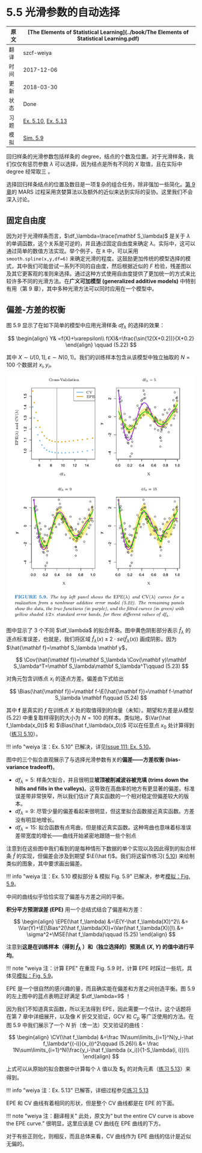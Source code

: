 # 5.5 光滑参数的自动选择

| 原文   | [The Elements of Statistical Learning](../book/The Elements of Statistical Learning.pdf) |
| ---- | ---------------------------------------- |
| 翻译   | szcf-weiya                               |
| 时间   | 2017-12-06                               |
| 更新| 2018-03-30|
| 状态 |Done|
|习题| [Ex. 5.10](https://github.com/szcf-weiya/ESL-CN/issues/111), [Ex. 5.13](https://github.com/szcf-weiya/ESL-CN/issues/112) |
| 模拟 | [Sim. 5.9](../notes/spline/sim-5-9/index.html)|

回归样条的光滑参数包括样条的 degree，结点的个数及位置。对于光滑样条，我们仅仅有惩罚参数 $\lambda$ 可以选择，因为结点是所有不同的 $X$ 取值，且在实际中 degree 经常取三 。

选择回归样条结点的位置及数目是一项复杂的组合任务，除非强加一些简化。[第 9 章](../09-Additive-Models-Trees-and-Related-Methods/9.0-Introduction/index.html)的 MARS 过程采用贪婪算法以及额外的近似来达到实际的妥协。这里我们不会深入讨论。

## 固定自由度

因为对于光滑样条而言，$\df_\lambda=\trace(\mathbf S_\lambda)$ 是关于 $\lambda$ 的单调函数，这个关系是可逆的，并且通过固定自由度来确定 $\lambda$。实际中，这可以通过简单的数值方法实现。举个例子，在 `R` 中，可以采用 `smooth.spline(x,y,df=6)` 来确定光滑的程度。这鼓励更加传统的模型选择的模式，其中我们可能尝试一系列不同的自由度，然后根据近似的 $F$ 检验，残差图以及其它更客观的准则来选择。通过这种方式使用自由度提供了更加统一的方式来比较许多不同的光滑方法。在**广义可加模型 (generalized additive models)** 中特别有用（第 9 章），其中多种光滑方法可以同时应用在一个模型中。

## 偏差-方差的权衡

图 5.9 显示了在如下简单的模型中应用光滑样条 $df_\lambda$ 的选择的效果：

$$
\begin{align}
Y& =f(X)+\varepsilon\\
f(X)&=\frac{\sin(12(X+0.2))}{X+0.2}
\end{align}
\qquad (5.22)
$$

其中 $X\sim U[0,1], \varepsilon\sim N(0, 1)$。我们的训练样本包含从该模型中独立抽取的 $N=100$ 个数据对 $x_i,y_i$。

![](../img/05/fig5.9.png)

图中显示了 3 个不同 $\df_\lambda$ 的拟合样条。图中黄色阴影部分表示 $\hat f_\lambda$ 的逐点标准误差，也就是，我们将区域 $\hat f_\lambda(x)\pm 2\cdot se(\hat f_\lambda(x))$ 画成阴影。因为 $\hat{\mathbf f}=\mathbf S_\lambda \mathbf y$，

$$
\Cov(\hat{\mathbf f})=\mathbf S_\lambda \Cov(\mathbf y)\mathbf S_\lambda^T=\mathbf S_\lambda\mathbf S_\lambda^T\qquad (5.23)
$$

对角元包含训练点 $x_i$ 的逐点方差。偏差由下式给出

$$
\Bias(\hat{\mathbf f})=\mathbf f-\E(\hat{\mathbf f})=\mathbf f-\mathbf S_\lambda \mathbf f\qquad (5.24)
$$

其中 $\mathbf f$ 是真实的 $f$ 在训练点 $X$ 处的取值得到的向量（未知）。期望和方差是从模型 (5.22) 中重复取样得到的大小为 $N=100$ 的样本。类似地，$\Var(\hat f_\lambda(x_0))$ 和 $\Bias(\hat f_\lambda(x_0))$ 可以在任意点 $x_0$ 处计算得到（[练习 5.10](https://github.com/szcf-weiya/ESL-CN/issues/111)）。

!!! info "weiya 注：Ex. 5.10"
    已解决，详见[Issue 111: Ex. 5.10](https://github.com/szcf-weiya/ESL-CN/issues/111)。

图中的三个拟合直观展示了与选择光滑参数有关的**偏差——方差权衡 (bias-variance tradeoff)**。

- $df_\lambda=5$: 样条欠拟合，并且很明显**坡顶被削减波谷被充填 (trims down the hills and fills in the valleys)**。这导致在高曲率的地方有更显著的偏差。标准误差带非常狭窄，所以我们估计了真实函数的一个相对稳定但偏差较大的版本。
- $df_\lambda=9$: 尽管少量的偏差看起来很明显，但这里拟合函数接近真实函数。方差没有明显地增长。
- $df_\lambda=15$: 拟合函数有点弯曲，但是接近真实函数。这种弯曲也意味着标准误差带宽度的增长——曲线开始紧密地跟随一些个别点

注意到在这些图中我们看到的是每种情形下数据的单个实现以及因此得到的拟合样条 $\hat f$ 的实现，但偏差会涉及到期望 $\E(\hat f)$。我们将这留作练习( [5.10](https://github.com/szcf-weiya/ESL-CN/issues/111)) 来绘制类似的图象，其中要求画出偏差。

!!! info "weiya 注：Ex. 5.10 模拟部分 & 模拟 Fig. 5.9"
    已解决，参考[模拟：Fig. 5.9](../notes/spline/sim-5-9/index.html)。


中间的曲线似乎恰恰实现了偏差与方差之间的平衡。

**积分平方预测误差 (EPE)** 用一个总结式结合了偏差和方差：

$$
\begin{align}
\EPE(\hat f_\lambda) &=\E(Y-\hat f_\lambda(X))^2\\
&= \Var(Y)+\E[\Bias^2(\hat f_\lambda(X))+\Var(\hat f_\lambda(X))]\\
&= \sigma^2+\MSE(\hat f_\lambda)\qquad (5.25)
\end{align}
$$

注意到**这是在训练样本（得到 $\hat f_\lambda$ ）和（独立选择的）预测点 $(X,Y)$ 的值中进行平均**。

!!! note "weiya 注：计算 EPE"
    在重现 Fig. 5.9 时，计算 EPE 时踩过一些坑，具体见[模拟：Fig. 5.9](../notes/spline/sim-5-9/index.html)。

EPE 是一个很自然的感兴趣的量，而且确实能在偏差和方差之间创造平衡。图 5.9 的左上图中的蓝点表明正好满足 $\df_\lambda=9$ ！

因为我们不知道真实函数，所以无法得到 EPE，因此需要一个估计。这个话题将在第 7 章中详细展开，以及像 $K$ 折交叉验证，GCV 和 $C_p$ 等广泛使用的方法。在图 5.9 中我们展示了一个 $N$ 折（舍一法）交叉验证的曲线：

$$
\begin{align}
\CV(\hat f_\lambda) &=\frac 1N\sum\limits_{i=1}^N(y_i-\hat f_\lambda^{(-i)}(x_i))^2\qquad (5.26)\\
&= \frac 1N\sum\limits_{i=1}^N(\frac{y_i-\hat f_\lambda (x_i)}{1-S_\lambda(i, i)})\\
\end{align}
$$

上式可以从原始的拟合数据中计算每个 $\lambda$ 值以及 $\mathbf S_\lambda$ 的对角元素（[练习 5.13](https://github.com/szcf-weiya/ESL-CN/issues/112)）来得到。

!!! info "weiya 注：Ex. 5.13"
    已解答，详细过程参见[练习 5.13](https://github.com/szcf-weiya/ESL-CN/issues/112)

EPE 和 CV 曲线有着相同的形状，但是整个 CV 曲线都是在 EPE 的下面。

!!! note "weiya 注：翻译相关"
    此处，原文为“ but the entire CV curve is above the EPE curve.” 很明显，这里应该是 CV 曲线在 EPE 曲线的下方。

对于有些正则化，则相反，而且总体来看，CV 曲线作为 EPE 曲线的估计是近似无偏的。
